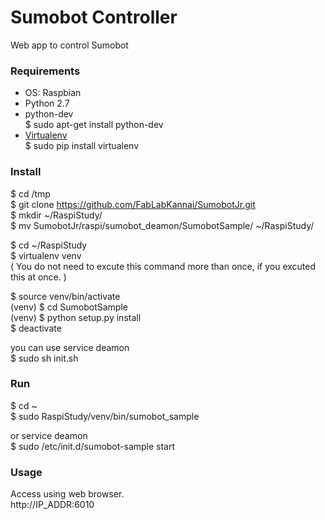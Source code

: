 Sumobot Controller
===============

Web app to control Sumobot <br>

### Requirements
- OS: Raspbian <br>
- Python 2.7 <br>
- python-dev <br>
$ sudo apt-get install python-dev <br>
- [Virtualenv](https://virtualenv.readthedocs.org/en/latest/) <br>
$ sudo pip install virtualenv <br>

### Install
$ cd /tmp<br>
$ git clone https://github.com/FabLabKannai/SumobotJr.git <br>
$ mkdir ~/RaspiStudy/ <br>
$ mv SumobotJr/raspi/sumobot_deamon/SumobotSample/ ~/RaspiStudy/ <br>

$ cd ~/RaspiStudy <br>
$ virtualenv venv <br>
( You do not need to excute this command more than once, if you excuted this at once. ) <br>

$ source venv/bin/activate <br>
(venv) $ cd SumobotSample <br>
(venv) $ python setup.py install <br>
$ deactivate <br>

you can use service deamon <br>
$ sudo sh init.sh <br>

### Run
$ cd ~<br>
$ sudo RaspiStudy/venv/bin/sumobot_sample <br>

or service deamon <br>
$ sudo /etc/init.d/sumobot-sample start <br>

### Usage
Access using web browser. <br>
http://IP_ADDR:6010 <br>
